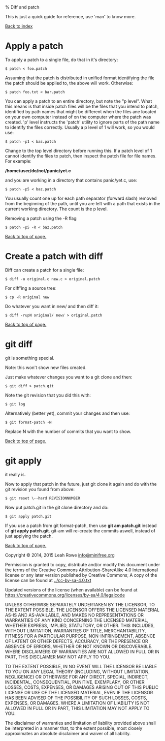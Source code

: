 % Diff and patch 

This is just a quick guide for reference, use 'man' to know more.

[Back to index](./)

Apply a patch
=============

To apply a patch to a single file, do that in it's directory:

    $ patch < foo.patch

Assuming that the patch is distributed in unified format identifying the
file the patch should be applied to, the above will work. Otherwise:

    $ patch foo.txt < bar.patch

You can apply a patch to an entire directory, but note the "p level".
What this means is that inside patch files will be the files that you
intend to patch, identified by path names that might be different when
the files ane located on your own computer instead of on the computer
where the patch was created. 'p' level instructs the 'patch' utility
to ignore parts of the path name to identify the files correctly.
Usually a p level of 1 will work, so you would use:

    $ patch -p1 < baz.patch

Change to the top level directory before running this. If a patch level
of 1 cannot identify the files to patch, then inspect the patch file for
file names. For example:

**/home/user/do/not/panic/yet.c**

and you are working in a directory that contains panic/yet.c, use:

    $ patch -p5 < baz.patch

You usually count one up for each path separator (forward slash) removed
from the beginning of the path, until you are left with a path that
exists in the current working directory. The count is the p level.

Removing a patch using the -R flag

    $ patch -p5 -R < baz.patch

[Back to top of page.](#pagetop)

Create a patch with diff
========================

Diff can create a patch for a single file:

    $ diff -u original.c new.c > original.patch

For diff'ing a source tree:

    $ cp -R original new

Do whatever you want in new/ and then diff it:

    $ diff -rupN original/ new/ > original.patch

[Back to top of page.](#pagetop)

git diff
========

git is something special.

Note: this won't show new files created.

Just make whatever changes you want to a git clone and then:

    $ git diff > patch.git

Note the git revision that you did this with:

    $ git log

Alternatively (better yet), commit your changes and then use:

    $ git format-patch -N
Replace N with the number of commits that you want to show.

[Back to top of page.](#pagetop)

git apply
=========

it really is.

Now to apply that patch in the future, just git clone it again and do
with the git revision you found from above:

    $ git reset \--hard REVISIONNUMBER

Now put patch.git in the git clone directory and do:

    $ git apply patch.git

If you use a patch from git format-patch, then use **git am patch.git**
instead of **git apply patch.git**. git-am will re-create the commits
aswell, instead of just applying the patch.

[Back to top of page.](#pagetop)

Copyright © 2014, 2015 Leah Rowe <info@minifree.org>

Permission is granted to copy, distribute and/or modify this document
under the terms of the Creative Commons Attribution-ShareAlike 4.0
International license or any later version published by Creative
Commons; A copy of the license can be found at
[../cc-by-sa-4.0.txt](../cc-by-sa-4.0.txt)

Updated versions of the license (when available) can be found at
<https://creativecommons.org/licenses/by-sa/4.0/legalcode>

UNLESS OTHERWISE SEPARATELY UNDERTAKEN BY THE LICENSOR, TO THE EXTENT
POSSIBLE, THE LICENSOR OFFERS THE LICENSED MATERIAL AS-IS AND
AS-AVAILABLE, AND MAKES NO REPRESENTATIONS OR WARRANTIES OF ANY KIND
CONCERNING THE LICENSED MATERIAL, WHETHER EXPRESS, IMPLIED, STATUTORY,
OR OTHER. THIS INCLUDES, WITHOUT LIMITATION, WARRANTIES OF TITLE,
MERCHANTABILITY, FITNESS FOR A PARTICULAR PURPOSE, NON-INFRINGEMENT,
ABSENCE OF LATENT OR OTHER DEFECTS, ACCURACY, OR THE PRESENCE OR ABSENCE
OF ERRORS, WHETHER OR NOT KNOWN OR DISCOVERABLE. WHERE DISCLAIMERS OF
WARRANTIES ARE NOT ALLOWED IN FULL OR IN PART, THIS DISCLAIMER MAY NOT
APPLY TO YOU.

TO THE EXTENT POSSIBLE, IN NO EVENT WILL THE LICENSOR BE LIABLE TO YOU
ON ANY LEGAL THEORY (INCLUDING, WITHOUT LIMITATION, NEGLIGENCE) OR
OTHERWISE FOR ANY DIRECT, SPECIAL, INDIRECT, INCIDENTAL, CONSEQUENTIAL,
PUNITIVE, EXEMPLARY, OR OTHER LOSSES, COSTS, EXPENSES, OR DAMAGES
ARISING OUT OF THIS PUBLIC LICENSE OR USE OF THE LICENSED MATERIAL, EVEN
IF THE LICENSOR HAS BEEN ADVISED OF THE POSSIBILITY OF SUCH LOSSES,
COSTS, EXPENSES, OR DAMAGES. WHERE A LIMITATION OF LIABILITY IS NOT
ALLOWED IN FULL OR IN PART, THIS LIMITATION MAY NOT APPLY TO YOU.

The disclaimer of warranties and limitation of liability provided above
shall be interpreted in a manner that, to the extent possible, most
closely approximates an absolute disclaimer and waiver of all liability.

